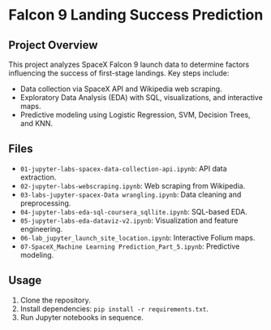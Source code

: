 # Falcon 9 Landing Success Prediction

## Project Overview
This project analyzes SpaceX Falcon 9 launch data to determine factors influencing the success of first-stage landings. Key steps include:
- Data collection via SpaceX API and Wikipedia web scraping.
- Exploratory Data Analysis (EDA) with SQL, visualizations, and interactive maps.
- Predictive modeling using Logistic Regression, SVM, Decision Trees, and KNN.

## Files
- `01-jupyter-labs-spacex-data-collection-api.ipynb`: API data extraction.
- `02-jupyter-labs-webscraping.ipynb`: Web scraping from Wikipedia.
- `03-labs-jupyter-spacex-Data wrangling.ipynb`: Data cleaning and preprocessing.
- `04-jupyter-labs-eda-sql-coursera_sqllite.ipynb`: SQL-based EDA.
- `05-jupyter-labs-eda-dataviz-v2.ipynb`: Visualization and feature engineering.
- `06-lab_jupyter_launch_site_location.ipynb`: Interactive Folium maps.
- `07-SpaceX_Machine Learning Prediction_Part_5.ipynb`: Predictive modeling.

## Usage
1. Clone the repository.
2. Install dependencies: `pip install -r requirements.txt`.
3. Run Jupyter notebooks in sequence.
